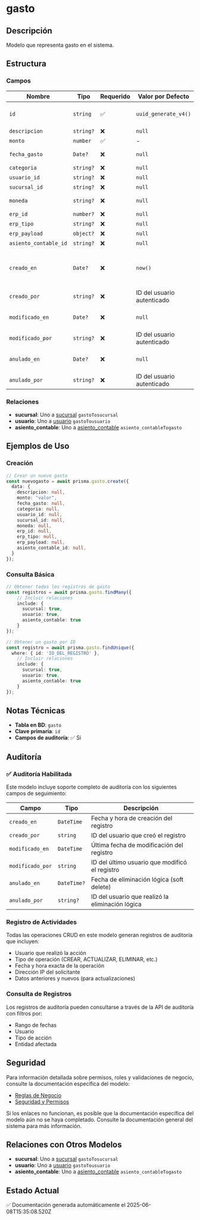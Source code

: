 # gasto

## Descripción
Modelo que representa gasto en el sistema.

## Estructura

### Campos

| Nombre | Tipo | Requerido | Valor por Defecto | Validaciones | Descripción |
|--------|------|-----------|-------------------|--------------|-------------|
| `id` | `string` | ✅ | `uuid_generate_v4()` | Identificador único, Valor por defecto |  |
| `descripcion` | `string?` | ❌ | `null` | - |  |
| `monto` | `number` | ✅ | - | - |  |
| `fecha_gasto` | `Date?` | ❌ | `null` | Valor por defecto |  |
| `categoria` | `string?` | ❌ | `null` | - |  |
| `usuario_id` | `string?` | ❌ | `null` | - |  |
| `sucursal_id` | `string?` | ❌ | `null` | - |  |
| `moneda` | `string?` | ❌ | `null` | Valor por defecto |  |
| `erp_id` | `number?` | ❌ | `null` | - |  |
| `erp_tipo` | `string?` | ❌ | `null` | - |  |
| `erp_payload` | `object?` | ❌ | `null` | - |  |
| `asiento_contable_id` | `string?` | ❌ | `null` | - |  |
| `creado_en` | `Date?` | ❌ | `now()` | Valor por defecto, Marca de tiempo automática |  |
| `creado_por` | `string?` | ❌ | ID del usuario autenticado | Referencia a usuario |  |
| `modificado_en` | `Date?` | ❌ | `null` | Marca de tiempo automática |  |
| `modificado_por` | `string?` | ❌ | ID del usuario autenticado | Referencia a usuario |  |
| `anulado_en` | `Date?` | ❌ | `null` | Marca de tiempo automática |  |
| `anulado_por` | `string?` | ❌ | ID del usuario autenticado | Referencia a usuario |  |

### Relaciones

- **sucursal**: Uno a [sucursal](./sucursal.md) `gastoTosucursal`
- **usuario**: Uno a [usuario](./usuario.md) `gastoTousuario`
- **asiento_contable**: Uno a [asiento_contable](./asiento_contable.md) `asiento_contableTogasto`

## Ejemplos de Uso

### Creación

```typescript
// Crear un nuevo gasto
const nuevogasto = await prisma.gasto.create({
  data: {
    descripcion: null,
    monto: "valor",
    fecha_gasto: null,
    categoria: null,
    usuario_id: null,
    sucursal_id: null,
    moneda: null,
    erp_id: null,
    erp_tipo: null,
    erp_payload: null,
    asiento_contable_id: null,
  }
});
```

### Consulta Básica

```typescript
// Obtener todos los registros de gasto
const registros = await prisma.gasto.findMany({
    // Incluir relaciones
    include: {
      sucursal: true,
      usuario: true,
      asiento_contable: true
    }
});

// Obtener un gasto por ID
const registro = await prisma.gasto.findUnique({
  where: { id: 'ID_DEL_REGISTRO' },
    // Incluir relaciones
    include: {
      sucursal: true,
      usuario: true,
      asiento_contable: true
    }
});
```

## Notas Técnicas

- **Tabla en BD**: `gasto`
- **Clave primaria**: `id`
- **Campos de auditoría**: ✅ Sí

## Auditoría

### ✅ Auditoría Habilitada

Este modelo incluye soporte completo de auditoría con los siguientes campos de seguimiento:

| Campo | Tipo | Descripción |
|-------|------|-------------|
| `creado_en` | `DateTime` | Fecha y hora de creación del registro |
| `creado_por` | `string` | ID del usuario que creó el registro |
| `modificado_en` | `DateTime` | Última fecha de modificación del registro |
| `modificado_por` | `string` | ID del último usuario que modificó el registro |
| `anulado_en` | `DateTime?` | Fecha de eliminación lógica (soft delete) |
| `anulado_por` | `string?` | ID del usuario que realizó la eliminación lógica |

### Registro de Actividades

Todas las operaciones CRUD en este modelo generan registros de auditoría que incluyen:

- Usuario que realizó la acción
- Tipo de operación (CREAR, ACTUALIZAR, ELIMINAR, etc.)
- Fecha y hora exacta de la operación
- Dirección IP del solicitante
- Datos anteriores y nuevos (para actualizaciones)

### Consulta de Registros

Los registros de auditoría pueden consultarse a través de la API de auditoría con filtros por:

- Rango de fechas
- Usuario
- Tipo de acción
- Entidad afectada

## Seguridad

Para información detallada sobre permisos, roles y validaciones de negocio, consulte la documentación específica del modelo:

- [Reglas de Negocio](./gasto/reglas_negocio.md)
- [Seguridad y Permisos](./gasto/seguridad.md)

Si los enlaces no funcionan, es posible que la documentación específica del modelo aún no se haya completado. Consulte la documentación general del sistema para más información.

## Relaciones con Otros Modelos

- **sucursal**: Uno a [sucursal](./sucursal.md) `gastoTosucursal`
- **usuario**: Uno a [usuario](./usuario.md) `gastoTousuario`
- **asiento_contable**: Uno a [asiento_contable](./asiento_contable.md) `asiento_contableTogasto`

## Estado Actual

✅ Documentación generada automáticamente el 2025-06-08T15:35:08.520Z
